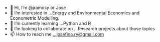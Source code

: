- 👋 Hi, I’m @jramosy or Jose
- 👀 I’m interested in ...Energy and Environmental Economics and Econometric Modelling.
- 🌱 I’m currently learning ...Python and R
- 💞️ I’m looking to collaborate on ...Research projects about those topics
- 📫 How to reach me ...josefina.ry@gmail.com


